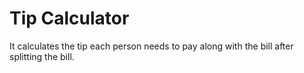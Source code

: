# Tip Calculator

It calculates the tip each person needs to pay along with the bill after splitting the bill.
